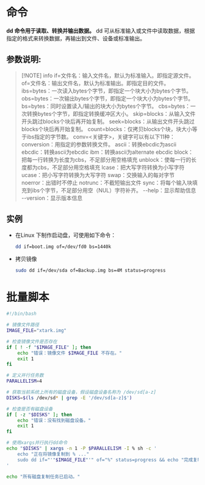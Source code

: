 # 命令
**dd 命令用于读取、转换并输出数据。**
dd 可从标准输入或文件中读取数据，根据指定的格式来转换数据，再输出到文件、设备或标准输出。
## 参数说明:

> [!NOTE] info
> if=文件名：输入文件名，默认为标准输入。即指定源文件。
> of=文件名：输出文件名，默认为标准输出。即指定目的文件。
> ibs=bytes：一次读入bytes个字节，即指定一个块大小为bytes个字节。
> obs=bytes：一次输出bytes个字节，即指定一个块大小为bytes个字节。
> bs=bytes：同时设置读入/输出的块大小为bytes个字节。
> cbs=bytes：一次转换bytes个字节，即指定转换缓冲区大小。
> skip=blocks：从输入文件开头跳过blocks个块后再开始复制。
> seek=blocks：从输出文件开头跳过blocks个块后再开始复制。
> count=blocks：仅拷贝blocks个块，块大小等于ibs指定的字节数。
> conv=<关键字>，关键字可以有以下11种：
> conversion：用指定的参数转换文件。
> ascii：转换ebcdic为ascii
> ebcdic：转换ascii为ebcdic
> ibm：转换ascii为alternate ebcdic
> block：把每一行转换为长度为cbs，不足部分用空格填充
> unblock：使每一行的长度都为cbs，不足部分用空格填充
> lcase：把大写字符转换为小写字符
> ucase：把小写字符转换为大写字符
> swap：交换输入的每对字节
> noerror：出错时不停止
> notrunc：不截短输出文件
> sync：将每个输入块填充到ibs个字节，不足部分用空（NUL）字符补齐。
> --help：显示帮助信息
> --version：显示版本信息
> 

## 实例
- 在Linux 下制作启动盘，可使用如下命令：
  ```sh
  dd if=boot.img of=/dev/fd0 bs=1440k 
  ```
- 拷贝镜像
  ```sh
  sudo dd if=/dev/sda of=Backup.img bs=4M status=progress
  ```
# 批量脚本
```sh
#!/bin/bash

# 镜像文件路径
IMAGE_FILE="xtark.img"

# 检查镜像文件是否存在
if [ ! -f "$IMAGE_FILE" ]; then
    echo "错误：镜像文件 $IMAGE_FILE 不存在。"
    exit 1
fi

# 定义并行任务数
PARALLELISM=4

# 获取当前系统上所有的磁盘设备，假设磁盘设备名称为 /dev/sd[a-z]
DISKS=$(ls /dev/sd* | grep -E '/dev/sd[a-z]$')

# 检查是否有磁盘设备
if [ -z "$DISKS" ]; then
    echo "错误：没有找到磁盘设备。"
    exit 1
fi

# 使用xargs并行执行dd命令
echo "$DISKS" | xargs -n 1 -P $PARALLELISM -I % sh -c '
    echo "正在将镜像复制到 % ..."
    sudo dd if="'"$IMAGE_FILE"'" of="%" status=progress && echo "完成复制到 %。"
'

echo "所有磁盘复制任务已启动。"
```
